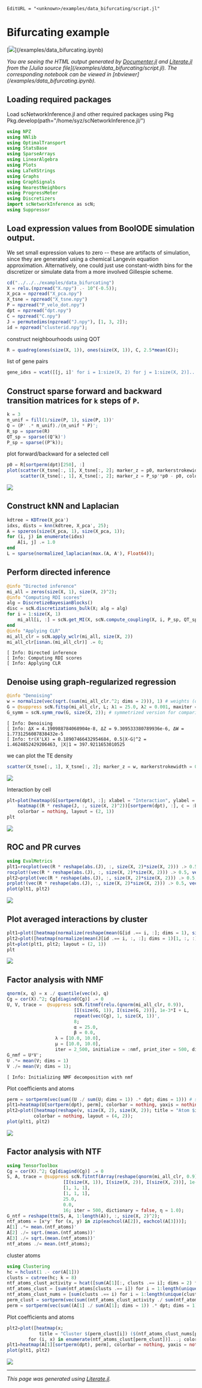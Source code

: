 ```@meta
EditURL = "<unknown>/examples/data_bifurcating/script.jl"
```

# Bifurcating example

[![](https://img.shields.io/badge/show-nbviewer-579ACA.svg)](<unknown>/examples/data_bifurcating.ipynb)

*You are seeing the
HTML output generated by [Documenter.jl](https://github.com/JuliaDocs/Documenter.jl) and
[Literate.jl](https://github.com/fredrikekre/Literate.jl) from the
[Julia source file](<unknown>/examples/data_bifurcating/script.jl).
The corresponding notebook can be viewed in [nbviewer](<unknown>/examples/data_bifurcating.ipynb).*

## Loading required packages
Load scNetworkInference.jl and other required packages
using Pkg
Pkg.develop(path="/home/syz/scNetworkInference.jl/")

````julia
using NPZ
using NNlib
using OptimalTransport
using StatsBase
using SparseArrays
using LinearAlgebra
using Plots
using LaTeXStrings
using Graphs
using GraphSignals
using NearestNeighbors
using ProgressMeter
using Discretizers
import scNetworkInference as scN;
using Suppressor
````

## Load expression values from BoolODE simulation output.
We set small expression values to zero -- these are artifacts of simulation, since they are generated
using a chemical Langevin equation approximation. Alternatively, one could just use constant-width bins
for the discretizer or simulate data from a more involved Gillespie scheme.

````julia
cd("../../../examples/data_bifurcating")
X = relu.(npzread("X.npy") .- 10^(-0.5));
X_pca = npzread("X_pca.npy")
X_tsne = npzread("X_tsne.npy")
P = npzread("P_velo_dot.npy")
dpt = npzread("dpt.npy")
C = npzread("C.npy")
J = permutedims(npzread("J.npy"), [1, 3, 2]);
id = npzread("clusterid.npy");
````

construct neighbourhoods using QOT

````julia
R = quadreg(ones(size(X, 1)), ones(size(X, 1)), C, 2.5*mean(C));
````

list of gene pairs

````julia
gene_idxs = vcat([[j, i]' for i = 1:size(X, 2) for j = 1:size(X, 2)]...);
````

## Construct sparse forward and backward transition matrices for `k` steps of `P`.

````julia
k = 3
π_unif = fill(1/size(P, 1), size(P, 1))'
Q = (P' .* π_unif)./(π_unif * P)';
R_sp = sparse(R)
QT_sp = sparse((Q^k)')
P_sp = sparse((P^k));
````

plot forward/backward for a selected cell

````julia
p0 = R[sortperm(dpt)[250], :]
plot(scatter(X_tsne[:, 1], X_tsne[:, 2]; marker_z = p0, markerstrokewidth = 0, alpha = 0.25, title = L"π_0"),
     scatter(X_tsne[:, 1], X_tsne[:, 2]; marker_z = P_sp'*p0 - p0, color = :bwr, clim = (-0.0025, 0.0025), markerstrokewidth = 0.25, alpha = 0.25, title = L"π_{1} - π_{-1}"); legend = nothing)
````
![](data_bifurcating-13.svg)

## Construct kNN and Laplacian

````julia
kdtree = KDTree(X_pca')
idxs, dists = knn(kdtree, X_pca', 25);
A = spzeros(size(X_pca, 1), size(X_pca, 1));
for (i, j) in enumerate(idxs)
    A[i, j] .= 1.0
end
L = sparse(normalized_laplacian(max.(A, A'), Float64));
````

## Perform directed inference

````julia
@info "Directed inference"
mi_all = zeros(size(X, 1), size(X, 2)^2);
@info "Computing RDI scores"
alg = DiscretizeBayesianBlocks()
disc = scN.discretizations_bulk(X; alg = alg)
for i = 1:size(X, 1)
    mi_all[i, :] = scN.get_MI(X, scN.compute_coupling(X, i, P_sp, QT_sp, R_sp), gene_idxs[:, 1], gene_idxs[:, 2]; disc = disc, alg = alg)
end
@info "Applying CLR"
mi_all_clr = scN.apply_wclr(mi_all, size(X, 2))
mi_all_clr[isnan.(mi_all_clr)] .= 0;
````

````
[ Info: Directed inference
[ Info: Computing RDI scores
[ Info: Applying CLR

````

## Denoise using graph-regularized regression

````julia
@info "Denoising"
w = normalize(vec(sqrt.(sum(mi_all_clr.^2; dims = 2))), 1) # weights (optional)
G = @suppress scN.fitsp(mi_all_clr, L; λ1 = 25.0, λ2 = 0.001, maxiter = 500);
G_symm = scN.symm_row(G, size(X, 2)); # symmetrized version for comparison to undirected methods
````

````
[ Info: Denoising
[ Info: ΔX = 4.190988784068904e-8, ΔZ = 9.309533380789936e-6, ΔW = 1.7731256087838432e-5
[ Info: tr(X'LX) = 0.18907466432954684, 0.5|X-G|^2 = 1.4624852429206463, |X|1 = 397.9211653010525

````

we can plot the TE density

````julia
scatter(X_tsne[:, 1], X_tsne[:, 2]; marker_z = w, markerstrokewidth = 0, clim = (0, quantile(w, 0.995)), alpha = 0.5)
````
![](data_bifurcating-21.svg)

Interaction by cell

````julia
plt=plot(heatmap(G[sortperm(dpt), :]; xlabel = "Interaction", ylabel = "Cell", c = cgrad([:white, :black]), clim = (0, quantile(vec(G), 0.995))),
    heatmap((R * reshape(J, :, size(X, 2)^2))[sortperm(dpt), :], c = :bwr, clim = (-1.5, 1.5); xlabel = "Interaction", ylabel = "Cell"),
    colorbar = nothing, layout = (2, 1))
plt
````
![](data_bifurcating-23.svg)

## ROC and PR curves

````julia
using EvalMetrics
plt1=rocplot(vec(R * reshape(abs.(J), :, size(X, 2)*size(X, 2))) .> 0.5, vec(G); label = "locaTE");
rocplot!(vec(R * reshape(abs.(J), :, size(X, 2)*size(X, 2))) .> 0.5, vec(mi_all); label = "Raw TE");
plt2=prplot(vec(R * reshape(abs.(J), :, size(X, 2)*size(X, 2))) .> 0.5, vec(G); label = "locaTE");
prplot!(vec(R * reshape(abs.(J), :, size(X, 2)*size(X, 2))) .> 0.5, vec(mi_all); label = "Raw TE");
plot(plt1, plt2)
````
![](data_bifurcating-25.svg)

## Plot averaged interactions by cluster

````julia
plt1=plot([heatmap(normalize(reshape(mean(G[id .== i, :]; dims = 1), size(X, 2), size(X, 2)), Inf), c = cgrad([:white,  :black]), title = "Cluster $i", clim = (0, 0.75), ylabel = i == 0 ? "Recovered" : "") for i in sort(unique(id))]...; layout = (1, 3), colorbar = nothing)
plt2=plot([heatmap(normalize(mean(J[id .== i, :, :]; dims = 1)[1, :, :], Inf); c = :bwr, clim = (-1.25, 1.25), ylabel = i == 0 ? "True" : "") for i in sort(unique(id))]...; layout = (1, 3), colorbar = nothing)
plt=plot(plt1, plt2; layout = (2, 1))
plt
````
![](data_bifurcating-27.svg)

## Factor analysis with NMF

````julia
qnorm(x, q) = x ./ quantile(vec(x), q)
Cg = cor(X).^2; Cg[diagind(Cg)] .= 0
U, V, trace =  @suppress scN.fitnmf(relu.(qnorm(mi_all_clr, 0.9)),
                         [I(size(G, 1)), I(size(G, 2))], 1e-3*I + L,
                         repeat(vec(Cg), 1, size(X, 1))',
                         8;
                         α = 25.0,
                         β = 0.0,
                  λ = [10.0, 10.0],
                  μ = [10.0, 10.0],
                  iter = 2_500, initialize = :nmf, print_iter = 500, dictionary = false, η = 1.0);
G_nmf = U*V';
U .*= mean(V; dims = 1)
V ./= mean(V; dims = 1);
````

````
[ Info: Initializing NMF decomposition with nmf

````

Plot coefficients and atoms

````julia
perm = sortperm(vec(sum((U ./ sum(U; dims = 1)) .* dpt; dims = 1))) # sort atoms by order of activation
plt1=heatmap(U[sortperm(dpt), perm], colorbar = nothing, yaxis = nothing, title = "Coefficients", xticks = (1:size(U, 2)), xlabel = "Atom", c = :viridis);
plt2=plot([heatmap(reshape(v, size(X, 2), size(X, 2)); title = "Atom $i", axis = nothing, clim = (0, quantile(vec(V), 0.99)), c = :viridis) for (i, v) in enumerate(eachcol(V[:, perm]))]...;
          colorbar = nothing, layout = (4, 2));
plot(plt1, plt2)
````
![](data_bifurcating-31.svg)

## Factor analysis with NTF

````julia
using TensorToolbox
Cg = cor(X).^2; Cg[diagind(Cg)] .= 0
S, A, trace = @suppress scN.fitntf(Array(reshape(qnorm(mi_all_clr, 0.9), :, size(X, 2), size(X, 2))),
                     [I(size(X, 1)), I(size(X, 2)), I(size(X, 2))], 1e-3*I + L, repeat(reshape(Cg, 1, size(X, 2), size(X, 2)), size(X, 1)),
                     [1, 1, 1],
                     [1, 1, 1],
                     25.0,
                     0.0,
                     16; iter = 500, dictionary = false, η = 1.0);
G_ntf = reshape(ttm(S, A, 1:length(A)), :, size(X, 2)^2);
ntf_atoms = [x*y' for (x, y) in zip(eachcol(A[2]), eachcol(A[3]))];
A[1] .*= mean.(ntf_atoms)'
A[2] ./= sqrt.(mean.(ntf_atoms))'
A[3] ./= sqrt.(mean.(ntf_atoms))'
ntf_atoms ./= mean.(ntf_atoms);
````

cluster atoms

````julia
using Clustering
hc = hclust(1 .- cor(A[1]))
clusts = cutree(hc; k = 8)
ntf_atoms_clust_activity = hcat([sum(A[1][:, clusts .== i]; dims = 2) for i = 1:length(unique(clusts))]...)
ntf_atoms_clust = [sum(ntf_atoms[clusts .== i]) for i = 1:length(unique(clusts))];
ntf_atoms_clust_nums = [sum(clusts .== i) for i = 1:length(unique(clusts))];
perm_clust = sortperm(vec(sum((ntf_atoms_clust_activity ./ sum(ntf_atoms_clust_activity; dims = 1)) .* dpt; dims = 1)))
perm = sortperm(vec(sum((A[1] ./ sum(A[1]; dims = 1)) .* dpt; dims = 1)));
````

Plot coefficients and atoms

````julia
plt2=plot([heatmap(x;
            title = "Cluster $(perm_clust[i]) ($(ntf_atoms_clust_nums[perm_clust[i]]))", axis = nothing, titlefontsize = 12, clim = (0, quantile(vec(hcat(ntf_atoms...)), 0.999)), c = :viridis)
        for (i, x) in enumerate(ntf_atoms_clust[perm_clust])]...; colorbar = nothing, layout = (4, 2));
plt1=heatmap(A[1][sortperm(dpt), perm], colorbar = nothing, yaxis = nothing, title = "Coefficients", xticks = (1:size(A[1], 2), clusts[perm]), xlabel = "Cluster", c = :viridis);
plot(plt1, plt2)
````
![](data_bifurcating-37.svg)

---

*This page was generated using [Literate.jl](https://github.com/fredrikekre/Literate.jl).*

